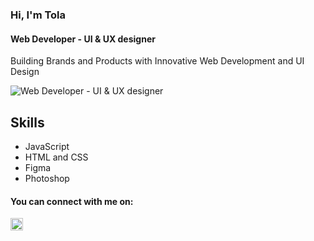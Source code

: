 ###  Hi, I'm Tola
#### Web Developer - UI & UX designer
Building Brands and Products with Innovative Web Development and UI Design

![Web Developer - UI & UX designer](https://pbs.twimg.com/profile_banners/1481704722616799235/1680000029/1500x500)


## Skills
- JavaScript 
- HTML and CSS
- Figma
- Photoshop 

#### You can connect with me on:
[<img src='https://cdn.jsdelivr.net/npm/simple-icons@3.0.1/icons/twitter.svg' alt='twitter' height='20' color='#fff'>](https://twitter.com/@meet_tola)  


